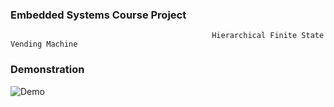 ### Embedded Systems Course Project

                                                 Hierarchical Finite State Vending Machine

### Demonstration
![Demo](https://user-images.githubusercontent.com/59017902/164934550-5eb88ca2-3300-4885-a5ed-97dfa8d1ab18.jpg)

